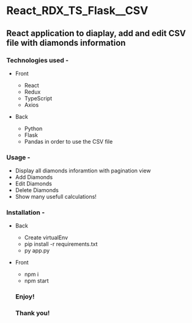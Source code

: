 # React_RDX_TS_Flask__CSV
## React application to diaplay, add and edit CSV file with diamonds information

### Technologies used - 
  - Front
    - React
    - Redux
    - TypeScript
    - Axios
  
  - Back
    - Python
    - Flask
    - Pandas in order to use the CSV file
      
### Usage - 
  - Display all diamonds inforamtion with pagination view
  - Add Diamonds
  - Edit Diamonds
  - Delete Diamonds
  - Show many usefull calculations!
  
### Installation - 
  - Back
    - Create virtualEnv
    - pip install -r requirements.txt
    - py app.py
  - Front
    - npm i
    - npm start
    
    ### Enjoy!
    ### Thank you!
